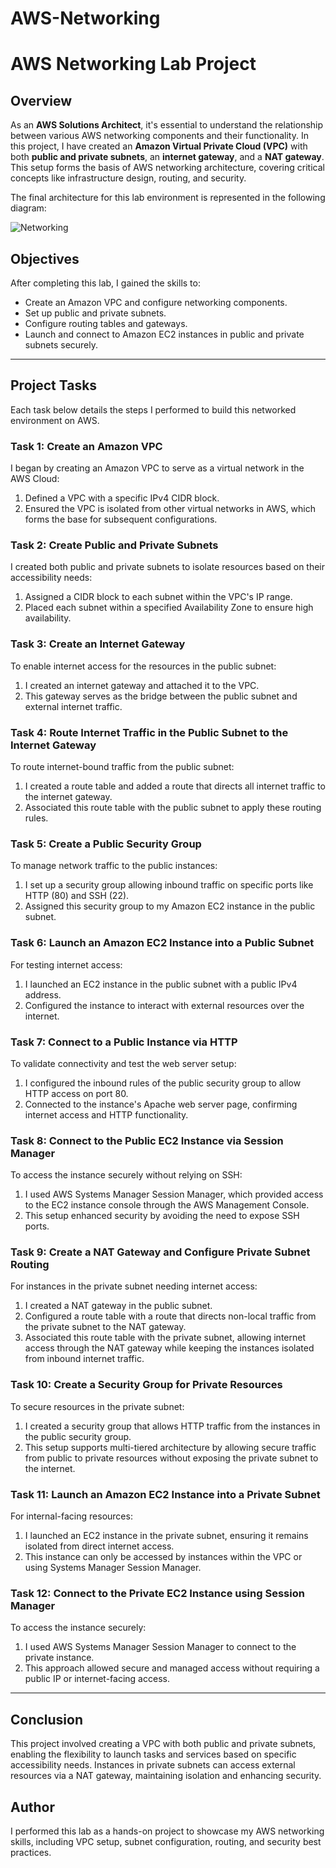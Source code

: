 # AWS-Networking

# AWS Networking Lab Project

## Overview
As an **AWS Solutions Architect**, it's essential to understand the relationship between various AWS networking components and their functionality. In this project, I have created an **Amazon Virtual Private Cloud (VPC)** with both **public and private subnets**, an **internet gateway**, and a **NAT gateway**. This setup forms the basis of AWS networking architecture, covering critical concepts like infrastructure design, routing, and security.

The final architecture for this lab environment is represented in the following diagram:

![Networking](https://github.com/user-attachments/assets/a7fc595b-f1e3-4cd9-967e-11c4117a61b9)


## Objectives
After completing this lab, I gained the skills to:
- Create an Amazon VPC and configure networking components.
- Set up public and private subnets.
- Configure routing tables and gateways.
- Launch and connect to Amazon EC2 instances in public and private subnets securely.

---

## Project Tasks
Each task below details the steps I performed to build this networked environment on AWS.

### Task 1: Create an Amazon VPC
I began by creating an Amazon VPC to serve as a virtual network in the AWS Cloud:
1. Defined a VPC with a specific IPv4 CIDR block.
2. Ensured the VPC is isolated from other virtual networks in AWS, which forms the base for subsequent configurations.

### Task 2: Create Public and Private Subnets
I created both public and private subnets to isolate resources based on their accessibility needs:
1. Assigned a CIDR block to each subnet within the VPC's IP range.
2. Placed each subnet within a specified Availability Zone to ensure high availability.

### Task 3: Create an Internet Gateway
To enable internet access for the resources in the public subnet:
1. I created an internet gateway and attached it to the VPC.
2. This gateway serves as the bridge between the public subnet and external internet traffic.

### Task 4: Route Internet Traffic in the Public Subnet to the Internet Gateway
To route internet-bound traffic from the public subnet:
1. I created a route table and added a route that directs all internet traffic to the internet gateway.
2. Associated this route table with the public subnet to apply these routing rules.

### Task 5: Create a Public Security Group
To manage network traffic to the public instances:
1. I set up a security group allowing inbound traffic on specific ports like HTTP (80) and SSH (22).
2. Assigned this security group to my Amazon EC2 instance in the public subnet.

### Task 6: Launch an Amazon EC2 Instance into a Public Subnet
For testing internet access:
1. I launched an EC2 instance in the public subnet with a public IPv4 address.
2. Configured the instance to interact with external resources over the internet.

### Task 7: Connect to a Public Instance via HTTP
To validate connectivity and test the web server setup:
1. I configured the inbound rules of the public security group to allow HTTP access on port 80.
2. Connected to the instance's Apache web server page, confirming internet access and HTTP functionality.

### Task 8: Connect to the Public EC2 Instance via Session Manager
To access the instance securely without relying on SSH:
1. I used AWS Systems Manager Session Manager, which provided access to the EC2 instance console through the AWS Management Console.
2. This setup enhanced security by avoiding the need to expose SSH ports.

### Task 9: Create a NAT Gateway and Configure Private Subnet Routing
For instances in the private subnet needing internet access:
1. I created a NAT gateway in the public subnet.
2. Configured a route table with a route that directs non-local traffic from the private subnet to the NAT gateway.
3. Associated this route table with the private subnet, allowing internet access through the NAT gateway while keeping the instances isolated from inbound internet traffic.

### Task 10: Create a Security Group for Private Resources
To secure resources in the private subnet:
1. I created a security group that allows HTTP traffic from the instances in the public security group.
2. This setup supports multi-tiered architecture by allowing secure traffic from public to private resources without exposing the private subnet to the internet.

### Task 11: Launch an Amazon EC2 Instance into a Private Subnet
For internal-facing resources:
1. I launched an EC2 instance in the private subnet, ensuring it remains isolated from direct internet access.
2. This instance can only be accessed by instances within the VPC or using Systems Manager Session Manager.

### Task 12: Connect to the Private EC2 Instance using Session Manager
To access the instance securely:
1. I used AWS Systems Manager Session Manager to connect to the private instance.
2. This approach allowed secure and managed access without requiring a public IP or internet-facing access.

---

## Conclusion
This project involved creating a VPC with both public and private subnets, enabling the flexibility to launch tasks and services based on specific accessibility needs. Instances in private subnets can access external resources via a NAT gateway, maintaining isolation and enhancing security.

## Author
I performed this lab as a hands-on project to showcase my AWS networking skills, including VPC setup, subnet configuration, routing, and security best practices.
